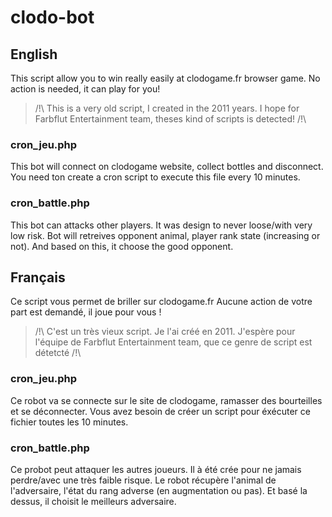 # clodo-bot
## English
This script allow you to win really easily at clodogame.fr browser game.
No action is needed, it can play for you!

> /!\ This is a very old script, I created in the 2011 years. I hope for Farbflut Entertainment team, theses kind of scripts is detected! /!\

### cron_jeu.php
This bot will connect on clodogame website, collect bottles and disconnect.
You need ton create a cron script to execute this file every 10 minutes.

### cron_battle.php
This bot can attacks other players. It was design to never loose/with very low risk.
Bot will retreives opponent animal, player rank state (increasing or not). And based on this, it choose the good opponent.

## Français
Ce script vous permet de briller sur clodogame.fr
Aucune action de votre part est demandé, il joue pour vous !

> /!\ C'est un très vieux script. Je l'ai créé en 2011. J'espère pour l'équipe de Farbflut Entertainment team, que ce genre de script est détetcté /!\

### cron_jeu.php
Ce robot va se connecte sur le site de clodogame, ramasser des bourteilles et se déconnecter.
Vous avez besoin de créer un script pour éxécuter ce fichier toutes les 10 minutes.

### cron_battle.php
Ce probot peut attaquer les autres joueurs. Il à été crée pour ne jamais perdre/avec une très faible risque.
Le robot récupère l'animal de l'adversaire, l'état du rang adverse (en augmentation ou pas). Et basé la dessus, il choisit le meilleurs adversaire.
